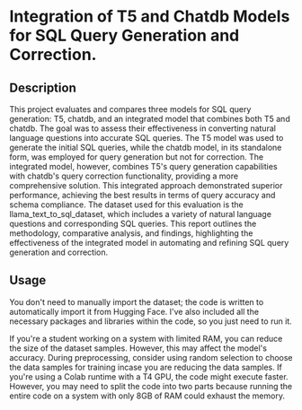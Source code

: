 # Integration of T5 and Chatdb Models for SQL Query Generation and Correction.

## Description

This project evaluates and compares three models for SQL query generation: T5, chatdb, and an integrated model that combines both T5 and chatdb. The goal was to assess their effectiveness in converting natural language questions into accurate SQL queries. The T5 model was used to generate the initial SQL queries, while the chatdb model, in its standalone form, was employed for query generation but not for correction. The integrated model, however, combines T5's query generation capabilities with chatdb's query correction functionality, providing a more comprehensive solution. This integrated approach demonstrated superior performance, achieving the best results in terms of query accuracy and schema compliance. The dataset used for this evaluation is the llama_text_to_sql_dataset, which includes a variety of natural language questions and corresponding SQL queries. This report outlines the methodology, comparative analysis, and findings, highlighting the effectiveness of the integrated model in automating and refining SQL query generation and correction.

## Usage 

You don't need to manually import the dataset; the code is written to automatically import it from Hugging Face. I've also included all the necessary packages and libraries within the code, so you just need to run it.

If you're a student working on a system with limited RAM, you can reduce the size of the dataset samples. However, this may affect the model's accuracy. During preprocessing, consider using random selection to choose the data samples for training incase you are reducing the data samples. If you're using a Colab runtime with a T4 GPU, the code might execute faster. However, you may need to split the code into two parts because running the entire code on a system with only 8GB of RAM could exhaust the memory.


